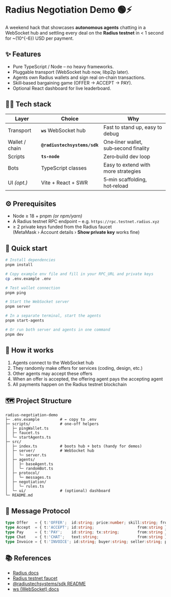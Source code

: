 # Radius Negotiation Demo 🟢⚡

A weekend hack that showcases **autonomous agents** chatting in a WebSocket hub
and settling every deal on the **Radius testnet** in < 1 second for
~\(10^{-6}\) USD per payment.

## ✨ Features

* Pure TypeScript / Node – no heavy frameworks.
* Pluggable transport (WebSocket hub now, libp2p later).
* Agents own Radius wallets and sign real on‑chain transactions.
* Skill‑based bargaining game (OFFER → ACCEPT → PAY).
* Optional React dashboard for live leaderboard.

## 🧑‍💻 Tech stack

| Layer | Choice | Why |
| ----- | ------ | --- |
| Transport | **`ws`** WebSocket hub | Fast to stand up, easy to debug |
| Wallet / chain | **`@radiustechsystems/sdk`** | One‑liner wallet, sub‑second finality |
| Scripts | **`ts-node`** | Zero‑build dev loop |
| Bots | TypeScript classes | Easy to extend with more strategies |
| UI *(opt.)* | Vite + React + SWR | 5‑min scaffolding, hot‑reload |

## ⚙️ Prerequisites

* Node ≥ 18 + pnpm *(or npm/yarn)*
* A Radius testnet RPC endpoint – e.g. `https://rpc.testnet.radius.xyz`
* ≥ 2 private keys funded from the Radius faucet  
  (MetaMask › Account details › **Show private key** works fine)

## 🚀 Quick start

```bash
# Install dependencies
pnpm install

# Copy example env file and fill in your RPC_URL and private keys
cp .env.example .env

# Test wallet connection
pnpm ping

# Start the WebSocket server
pnpm server

# In a separate terminal, start the agents
pnpm start-agents

# Or run both server and agents in one command
pnpm dev
```

## 🤖 How it works

1. Agents connect to the WebSocket hub
2. They randomly make offers for services (coding, design, etc.)
3. Other agents may accept these offers
4. When an offer is accepted, the offering agent pays the accepting agent
5. All payments happen on the Radius testnet blockchain

## 🗺️ Project Structure

```
radius-negotiation-demo
├─ .env.example         # ← copy to .env
├─ scripts/             # one‑off helpers
│  ├─ pingWallet.ts
│  ├─ faucet.ts
│  └─ startAgents.ts
├─ src/
│  ├─ index.ts          # boots hub + bots (handy for demos)
│  ├─ server/           # WebSocket hub
│  │  └─ server.ts
│  ├─ agents/
│  │  ├─ baseAgent.ts
│  │  └─ randomBot.ts
│  ├─ protocol/
│  │  └─ messages.ts
│  ├─ negotiation/
│  │  └─ rules.ts
│  └─ ui/               # (optional) dashboard
└─ README.md
```

## 📝 Message Protocol

```typescript
type Offer   = { t:'OFFER';  id:string; price:number; skill:string; from:string };
type Accept  = { t:'ACCEPT'; id:string;                   from:string };
type Pay     = { t:'PAY';    id:string; tx:string;        from:string };
type Chat    = { t:'CHAT';   text:string;                 from:string };
type Invoice = { t:'INVOICE'; id:string; buyer:string; seller:string; price:number; skill:string };
```

## 📚 References

* [Radius docs](https://www.radiustech.xyz/about)
* [Radius testnet faucet](https://testnet.tryradi.us/dashboard/faucet)
* [@radiustechsystems/sdk README](https://www.npmjs.com/package/@radiustechsystems/sdk)
* [ws (WebSocket) docs](https://github.com/websockets/ws)
